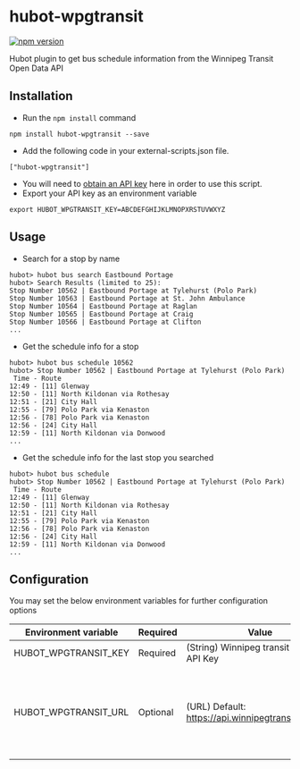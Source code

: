 hubot-wpgtransit
================
[![npm version](https://badge.fury.io/js/hubot-wpgtransit.svg)](https://badge.fury.io/js/hubot-wpgtransit)

Hubot plugin to get bus schedule information from the Winnipeg Transit Open Data API 

## Installation

* Run the ```npm install``` command

```
npm install hubot-wpgtransit --save
```

* Add the following code in your external-scripts.json file.

```
["hubot-wpgtransit"]
```
* You will need to [obtain an API key](https://api.winnipegtransit.com/home/users/new) here in order to use this script.
* Export your API key as an environment variable
```
export HUBOT_WPGTRANSIT_KEY=ABCDEFGHIJKLMNOPXRSTUVWXYZ
```
## Usage
* Search for a stop by name
```
hubot> hubot bus search Eastbound Portage
hubot> Search Results (limited to 25):
Stop Number 10562 | Eastbound Portage at Tylehurst (Polo Park)
Stop Number 10563 | Eastbound Portage at St. John Ambulance
Stop Number 10564 | Eastbound Portage at Raglan
Stop Number 10565 | Eastbound Portage at Craig
Stop Number 10566 | Eastbound Portage at Clifton
...
```
* Get the schedule info for a stop
```
hubot> hubot bus schedule 10562
hubot> Stop Number 10562 | Eastbound Portage at Tylehurst (Polo Park)
 Time - Route
12:49 - [11] Glenway
12:50 - [11] North Kildonan via Rothesay
12:51 - [21] City Hall
12:55 - [79] Polo Park via Kenaston
12:56 - [78] Polo Park via Kenaston
12:56 - [24] City Hall
12:59 - [11] North Kildonan via Donwood
... 
```
* Get the schedule info for the last stop you searched
```
hubot> hubot bus schedule 
hubot> Stop Number 10562 | Eastbound Portage at Tylehurst (Polo Park)
 Time - Route
12:49 - [11] Glenway
12:50 - [11] North Kildonan via Rothesay
12:51 - [21] City Hall
12:55 - [79] Polo Park via Kenaston
12:56 - [78] Polo Park via Kenaston
12:56 - [24] City Hall
12:59 - [11] North Kildonan via Donwood
...
```
## Configuration
You may set the below environment variables for further configuration options

| Environment variable | Required | Value | Notes |
| -------- | ----- | ----- | ----- |
| HUBOT_WPGTRANSIT_KEY | Required | (String) Winnipeg transit OpenData API Key | [Obtain a key here](https://api.winnipegtransit.com/home/users/new) |
| HUBOT_WPGTRANSIT_URL | Optional | (URL) Default: https://api.winnipegtransit.com/v2/ | Should not need to set this unless the API URL changes|
